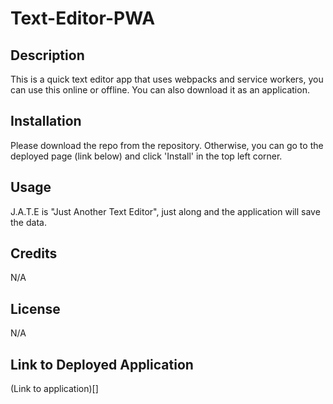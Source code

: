 # Text-Editor-PWA

## Description
This is a quick text editor app that uses webpacks and service workers, you can use this online or offline. You can also download it as an application. 
## Installation
Please download the repo from the repository. Otherwise, you can go to the deployed page (link below) and click 'Install' in the top left corner.

## Usage
J.A.T.E is "Just Another Text Editor", just along and the application will save the data.

## Credits
N/A
## License
N/A

## Link to Deployed Application
(Link to application)[]
